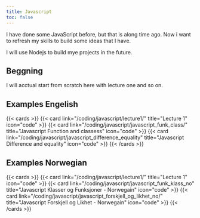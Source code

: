 ```yaml
---
title: Javascript
toc: false
---
```

I have done some JavaScript before, but that is along time ago. Now i want to refresh my skills to build some ideas that I have. 

I will use Nodejs to build mye projects in the future. 

## Beggning 
I will acctual start from scratch here with lecture one and so on. 

## Examples Engelish

{{< cards >}}
  {{< card link="/coding/javascript/lecture1/" title="Lecture 1" icon="code" >}}
  {{< card link="/coding/javascript/javascript_funk_class/" title="Javascript Function and classess" icon="code" >}}
  {{< card link="/coding/javascript/javascript_difference_equality" title="Javascript Difference and equality" icon="code" >}}
{{< /cards >}}

## Examples Norwegian
{{< cards >}}
  {{< card link="/coding/javascript/lecture1/" title="Lecture 1" icon="code" >}}
  {{< card link="/coding/javascript/javascript_funk_klass_no" title="Javascript Klasser og Funksjoner - Norwegain" icon="code" >}}
  {{< card link="/coding/javascript/javascript_forskjell_og_likhet_no/" title="Javascript Forskjell og Likhet - Norwegain" icon="code" >}}
{{< /cards >}}